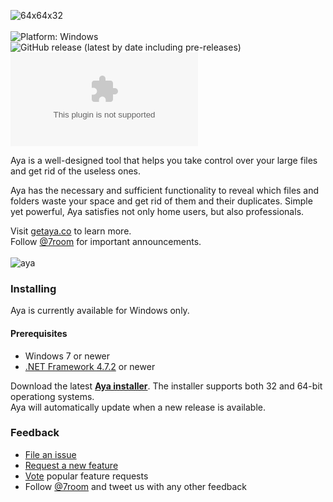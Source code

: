 ![64x64x32](https://user-images.githubusercontent.com/2874236/71740452-47d9f200-2e6d-11ea-8f87-394dde8d8f8a.png)
<br/>
<br/>
![Platform: Windows](https://img.shields.io/badge/platform-windows-brightgreen.svg)
![GitHub release (latest by date including pre-releases)](https://img.shields.io/github/v/release/7room/aya?include_prereleases)
![GitHub Pre-Releases (by Asset)](https://img.shields.io/github/downloads-pre/7room/aya/latest/Aya.Setup.0.9.2.exe?label=downloads)

Aya is a well-designed tool that helps you take control over your large files and get rid of the useless ones.  

Aya has the necessary and sufficient functionality to reveal which files and folders waste your space and get rid of them and their duplicates. Simple yet powerful, Aya satisfies not only home users, but also professionals.

Visit [getaya.co](https://getaya.co) to learn more.  
Follow [@7room](https://twitter.com/7room) for important announcements.
<br/>
<br/>
![aya](https://user-images.githubusercontent.com/2874236/71740389-1cef9e00-2e6d-11ea-95b1-675c12634218.png)

### Installing
Aya is currently available for Windows only.

#### Prerequisites
* Windows 7 or newer
* [.NET Framework 4.7.2](https://dotnet.microsoft.com/download/dotnet-framework) or newer

Download the latest **[Aya installer](https://github.com/7room/aya/releases/latest)**. The installer supports both 32 and 64-bit operationg systems.<br/>
Aya will automatically update when a new release is available.

### Feedback
* [File an issue](https://github.com/7room/aya/issues)
* [Request a new feature](CONTRIBUTING.md)
* [Vote](https://github.com/7room/aya/issues?q=is%3Aopen+is%3Aissue+label%3Afeature-request+sort%3Areactions-%2B1-desc) popular feature requests
* Follow [@7room](https://twitter.com/7room) and tweet us with any other feedback
